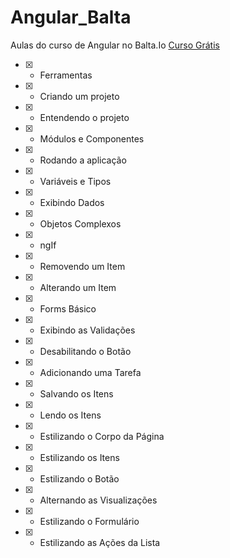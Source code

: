 # Angular_Balta

Aulas do curso de Angular no Balta.Io [Curso Grátis](https://balta.io/cursos/comecando-com-angular)

- [x] - Ferramentas
- [x] - Criando um projeto
- [x] - Entendendo o projeto
- [x] - Módulos e Componentes
- [x] - Rodando a aplicação
- [x] - Variáveis e Tipos
- [x] - Exibindo Dados
- [x] - Objetos Complexos
- [x] - ngIf
- [x] - Removendo um Item
- [x] - Alterando um Item
- [x] - Forms Básico
- [x] - Exibindo as Validações
- [x] - Desabilitando o Botão
- [x] - Adicionando uma Tarefa
- [x] - Salvando os Itens
- [x] - Lendo os Itens
- [x] - Estilizando o Corpo da Página
- [x] - Estilizando os Itens
- [x] - Estilizando o Botão
- [x] - Alternando as Visualizações
- [x] - Estilizando o Formulário
- [x] - Estilizando as Ações da Lista
